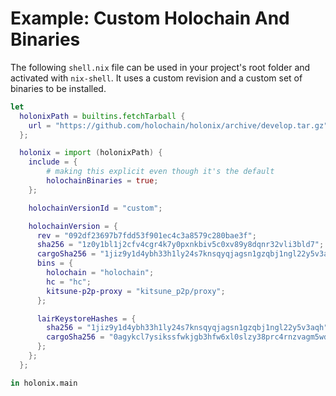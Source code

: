 # Example: Custom Holochain And Binaries

The following `shell.nix` file can be used in your project's root folder and activated with `nix-shell`.
It uses a custom revision and a custom set of binaries to be installed.

```nix
let
  holonixPath = builtins.fetchTarball {
    url = "https://github.com/holochain/holonix/archive/develop.tar.gz";
  };

  holonix = import (holonixPath) {
    include = {
        # making this explicit even though it's the default
        holochainBinaries = true;
    };

    holochainVersionId = "custom";

    holochainVersion = {
      rev = "092df23697b7fdd53f901ec4c3a8579c280bae3f";
      sha256 = "1z0y1bl1j2cfv4cgr4k7y0pxnkbiv5c0xv89y8dqnr32vli3bld7";
      cargoSha256 = "1jiz9y1d4ybh33h1ly24s7knsqyqjagsn1gzqbj1ngl22y5v3aqh";
      bins = {
        holochain = "holochain";
        hc = "hc";
        kitsune-p2p-proxy = "kitsune_p2p/proxy";
      };

      lairKeystoreHashes = {
        sha256 = "1jiz9y1d4ybh33h1ly24s7knsqyqjagsn1gzqbj1ngl22y5v3aqh";
        cargoSha256 = "0agykcl7ysikssfwkjgb3hfw6xl0slzy38prc4rnzvagm5wd1jjv";
      };
    };
  };

in holonix.main
```
